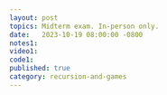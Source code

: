 ```yaml
---
layout: post
topics: Midterm exam. In-person only.
date:   2023-10-19 08:00:00 -0800
notes1: 
video1: 
code1: 
published: true
category: recursion-and-games
---
```

